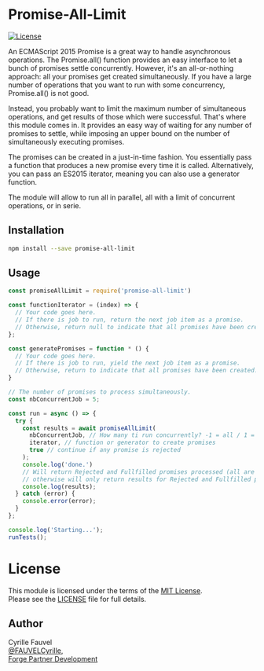 # Promise-All-Limit

[![License](http://img.shields.io/:license-mit-blue.svg)](http://opensource.org/licenses/MIT)

An ECMAScript 2015 Promise is a great way to handle asynchronous operations. The Promise.all() function provides an easy interface to let a bunch of promises settle concurrently. However, it's an all-or-nothing approach: all your promises get created simultaneously. If you have a large number of operations that you want to run with some concurrency, Promise.all() is not good.

Instead, you probably want to limit the maximum number of simultaneous operations, and get results of those which were successful. That's where this module comes in. It provides an easy way of waiting for any number of promises to settle, while imposing an upper bound on the number of simultaneously executing promises.

The promises can be created in a just-in-time fashion. You essentially pass a function that produces a new promise every time it is called. Alternatively, you can pass an ES2015 iterator, meaning you can also use a generator function.

The module will allow to run all in parallel, all with a limit of concurrent operations, or in serie.

## Installation

```bash
npm install --save promise-all-limit
```

## Usage

```javascript
const promiseAllLimit = require('promise-all-limit')

const functionIterator = (index) => {
  // Your code goes here.
  // If there is job to run, return the next job item as a promise.
  // Otherwise, return null to indicate that all promises have been created.
};

const generatePromises = function * () {
  // Your code goes here.
  // If there is job to run, yield the next job item as a promise.
  // Otherwise, return to indicate that all promises have been created.
}

// The number of promises to process simultaneously.
const nbConcurrentJob = 5;

const run = async () => {
  try {
    const results = await promiseAllLimit(
      nbConcurrentJob, // How many ti run concurrently? -1 = all / 1 = run in serie / 2..n = run in parallel with a limit
      iterator, // function or generator to create promises
      true // continue if any promise is rejected
    );
    console.log('done.')
    // Will return Rejected and Fullfilled promises processed (all are processed if the 3rd parameter is true,
    // otherwise will only return results for Rejected and Fullfilled promises which were processed before the 1st Rejected promise).
    console.log(results);  
  } catch (error) {
    console.error(error);
  }
};

console.log('Starting...');
runTests();

```

# License

This module is licensed under the terms of the [MIT License](http://opensource.org/licenses/MIT).  
Please see the [LICENSE](LICENSE) file for full details.

## Author

Cyrille Fauvel  
[@FAUVELCyrille](https://twitter.com/FAUVELCyrille),  
[Forge Partner Development](http://forge.autodesk.com)